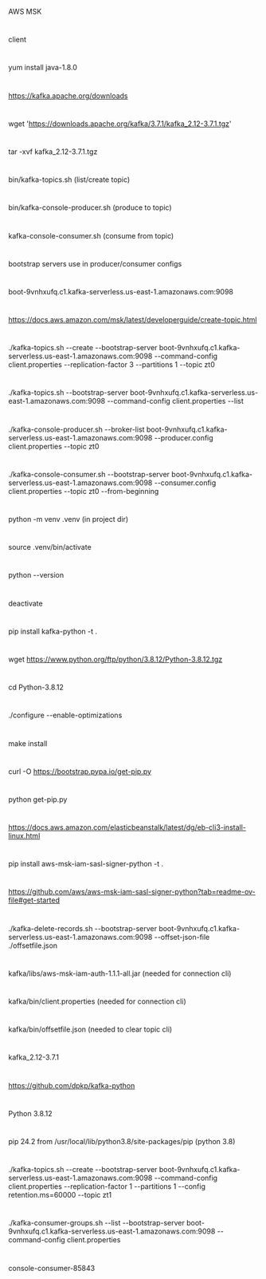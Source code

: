 AWS MSK
#
client
#
yum install java-1.8.0
#
https://kafka.apache.org/downloads
#
wget 'https://downloads.apache.org/kafka/3.7.1/kafka_2.12-3.7.1.tgz'
#
tar -xvf kafka_2.12-3.7.1.tgz
#
bin/kafka-topics.sh (list/create topic)
#
bin/kafka-console-producer.sh (produce to topic)
#
kafka-console-consumer.sh (consume from topic)
#
bootstrap servers use in producer/consumer configs
#
boot-9vnhxufq.c1.kafka-serverless.us-east-1.amazonaws.com:9098
#
https://docs.aws.amazon.com/msk/latest/developerguide/create-topic.html
#
./kafka-topics.sh --create --bootstrap-server boot-9vnhxufq.c1.kafka-serverless.us-east-1.amazonaws.com:9098 --command-config client.properties --replication-factor 3 --partitions 1 --topic zt0
#
./kafka-topics.sh --bootstrap-server boot-9vnhxufq.c1.kafka-serverless.us-east-1.amazonaws.com:9098 --command-config client.properties --list
#
./kafka-console-producer.sh --broker-list boot-9vnhxufq.c1.kafka-serverless.us-east-1.amazonaws.com:9098 --producer.config client.properties --topic zt0
#
./kafka-console-consumer.sh --bootstrap-server boot-9vnhxufq.c1.kafka-serverless.us-east-1.amazonaws.com:9098 --consumer.config client.properties --topic zt0 --from-beginning
#
python -m venv .venv (in project dir)
#
source .venv/bin/activate
#
python --version
#
deactivate
#
pip install kafka-python -t .
#
wget https://www.python.org/ftp/python/3.8.12/Python-3.8.12.tgz
#
cd Python-3.8.12
#
./configure --enable-optimizations
#
make install
#
curl -O https://bootstrap.pypa.io/get-pip.py
#
python get-pip.py
#
https://docs.aws.amazon.com/elasticbeanstalk/latest/dg/eb-cli3-install-linux.html
#
pip install aws-msk-iam-sasl-signer-python -t .
#
https://github.com/aws/aws-msk-iam-sasl-signer-python?tab=readme-ov-file#get-started
#
./kafka-delete-records.sh --bootstrap-server boot-9vnhxufq.c1.kafka-serverless.us-east-1.amazonaws.com:9098 --offset-json-file ./offsetfile.json
#
kafka/libs/aws-msk-iam-auth-1.1.1-all.jar (needed for connection cli)
#
kafka/bin/client.properties (needed for connection cli)
#
kafka/bin/offsetfile.json (needed to clear topic cli)
#
kafka_2.12-3.7.1
#
https://github.com/dpkp/kafka-python
#
Python 3.8.12
#
pip 24.2 from /usr/local/lib/python3.8/site-packages/pip (python 3.8)
#
./kafka-topics.sh --create --bootstrap-server boot-9vnhxufq.c1.kafka-serverless.us-east-1.amazonaws.com:9098 --command-config client.properties --replication-factor 1 --partitions 1 --config retention.ms=60000 --topic zt1
#
./kafka-consumer-groups.sh  --list --bootstrap-server boot-9vnhxufq.c1.kafka-serverless.us-east-1.amazonaws.com:9098 --command-config client.properties
#
console-consumer-85843
#

